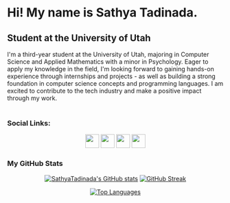 Hi! My name is Sathya Tadinada.
=======================================================================================================================================

Student at the University of Utah
---------------------------------

I'm a third-year student at the University of Utah, majoring in Computer Science and Applied Mathematics with a minor in Psychology. Eager to apply my knowledge in the field, I'm looking forward to gaining hands-on experience through internships and projects - as well as building a strong foundation in computer science concepts and programming languages. I am excited to contribute to the tech industry and make a positive impact through my work.
<br><br>
### Social Links:
<p align="center"> 
  <a href="https://www.linkedin.com/in/sathya-tadinada" target="_blank" rel="noreferrer"><img src="https://raw.githubusercontent.com/danielcranney/readme-generator/main/public/icons/socials/linkedin.svg" width="32" height="32" /></a>
<!--   <a href="https://www.stackoverflow.com/users/17215273/sathya-tadinada" target="_blank" rel="noreferrer"><img src="https://raw.githubusercontent.com/danielcranney/readme-generator/main/public/icons/socials/stackoverflow.svg" width="32" height="32" /></a>  -->
  <a href="https://discord.com/users/444895960577998860" target="_blank" rel="noreferrer"><img src="https://raw.githubusercontent.com/danielcranney/readme-generator/main/public/icons/socials/discord.svg" width="32" height="32" /></a> 
  <a href="http://www.instagram.com/sathya.tadinada" target="_blank" rel="noreferrer"><img src="https://raw.githubusercontent.com/danielcranney/readme-generator/main/public/icons/socials/instagram.svg" width="32" height="32" /></a> 
  <a href="https://www.twitter.com/SathyaTadinada" target="_blank" rel="noreferrer"><img src="https://raw.githubusercontent.com/danielcranney/readme-generator/main/public/icons/socials/twitter.svg" width="32" height="32" /></a> 
</p>

### My GitHub Stats

<p align="center">
  <a href="http://www.github.com/SathyaTadinada"><img src="https://github-readme-stats.vercel.app/api?username=SathyaTadinada&theme=tokyonight&show_icons=true&hide_border=false&count_private=true" alt="SathyaTadinada's GitHub stats" /></a>
  <a href="https://git.io/streak-stats"><img src="https://github-readme-streak-stats.herokuapp.com?user=SathyaTadinada&theme=tokyonight&exclude_days=Sun%2CSat" alt="GitHub Streak"/></a>
</p>
<p align="center">
  <a href="https://github.com/SathyaTadinada" align="left"><img src="https://github-readme-stats.vercel.app/api/top-langs/?username=SathyaTadinada&theme=tokyonight" alt="Top Languages" /></a>
</p>
